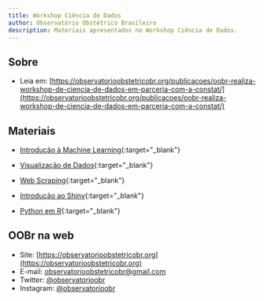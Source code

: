 ```yaml
---
title: Workshop Ciência de Dados
author: Observatório Obstétrico Brasileiro
description: Materiais apresentados no Workshop Ciência de Dados.
---
```


## Sobre
- Leia em: [https://observatorioobstetricobr.org/publicacoes/oobr-realiza-workshop-de-ciencia-de-dados-em-parceria-com-a-constat/](https://observatorioobstetricobr.org/publicacoes/oobr-realiza-workshop-de-ciencia-de-dados-em-parceria-com-a-constat/)

## Materiais

- [Introdução à Machine Learning](web_scraping/web_scraping.html){:target="_blank"}

- [Visualização de Dados](slide.html){:target="_blank"}

- [Web Scraping](web_scraping.html){:target="_blank"}

- [Introdução ao Shiny](shiny.html){:target="_blank"}

- [Python em R](pyr.html){:target="_blank"}

## OOBr na web


- Site: [https://observatorioobstetricobr.org](https://observatorioobstetricobr.org)
- E-mail: <a href="mailto:observatorioobstetricobr@gmail.com">observatorioobstetricobr@gmail.com</a>
- Twitter: [@observatorioobr](https://twitter.com/observatorioobr)
- Instagram: [@observatorioobr](https://instagram/observatorioobr) 

<script src="http://code.jquery.com/jquery-1.4.2.min.js"></script> <script> var x = document.getElementsByClassName("site-footer-credits"); setTimeout(() => { x[0].remove(); }, 10); </script>

